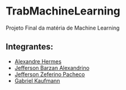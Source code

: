 # TrabMachineLearning
Projeto Final da matéria de Machine Learning

## Integrantes:
- [Alexandre Hermes](https://github.com/Alexandre200319)
- [Jefferson Barzan Alexandrino](https://github.com/JeffAlexandrino)
- [Jefferson Zeferino Pacheco](https://github.com/jzpacheco)
- [Gabriel Kaufmann](https://github.com/GabrielAKaufmann)
